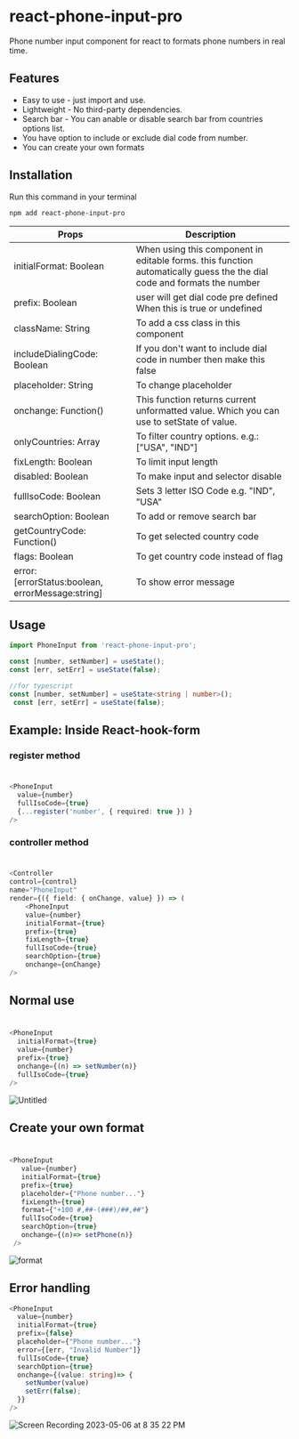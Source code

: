 # react-phone-input-pro
Phone number input component for react to formats phone numbers in real time.


## Features

* Easy to use - just import and use.
* Lightweight - No third-party dependencies.
* Search bar - You can anable or disable search bar from countries options list.
* You have option to include or exclude dial code from number.
* You can create your own formats

## Installation

Run this command in your terminal

```bash
npm add react-phone-input-pro
```


| Props | Description |
| --- | --- |
| initialFormat: Boolean | When using this component in editable forms. this function automatically guess the the dial code and formats the number|
| prefix: Boolean| user will get dial code pre defined When this is true or undefined |
| className: String | To add a css class in this component |
| includeDialingCode: Boolean | If you don't want to include dial code in number then make this false |
| placeholder: String | To change placeholder |
| onchange: Function() | This function returns current unformatted value. Which you can use to setState of value. |
| onlyCountries: Array | To filter country options. e.g.: ["USA", "IND"] |
| fixLength: Boolean | To limit input length |
| disabled: Boolean | To make input and selector disable|
| fullIsoCode: Boolean | Sets 3 letter ISO Code e.g. "IND", "USA"|
| searchOption: Boolean | To add or remove search bar|
| getCountryCode: Function() | To get selected country code |
| flags: Boolean | To get country code instead of flag |
| error: [errorStatus:boolean, errorMessage:string] | To show error message |

## Usage

```typescript
import PhoneInput from 'react-phone-input-pro';
```

```javascript
const [number, setNumber] = useState();
const [err, setErr] = useState(false);
```
```typescript
//for typescript
const [number, setNumber] = useState<string | number>();
 const [err, setErr] = useState(false);
```

## Example: Inside React-hook-form

### register method

#
```typescript
<PhoneInput 
  value={number}
  fullIsoCode={true} 
  {...register('number', { required: true }) }
/>
```
### controller method

#
```typescript
<Controller
control={control}
name="PhoneInput"
render={({ field: { onChange, value} }) => (
    <PhoneInput 
    value={number}
    initialFormat={true} 
    prefix={true} 
    fixLength={true}
    fullIsoCode={true} 
    searchOption={true}
    onchange={onChange}
/>
```

## Normal use

#
```typescript
<PhoneInput
  initialFormat={true} 
  value={number}
  prefix={true}
  onchange={(n) => setNumber(n)}
  fullIsoCode={true}
/> 
```

![Untitled](https://user-images.githubusercontent.com/83122437/235750981-6e157ab5-1eff-469f-bf47-6a3ea17df7ec.gif)


## Create your own format

#
```typescript
<PhoneInput 
   value={number}
   initialFormat={true} 
   prefix={true}
   placeholder={"Phone number..."}
   fixLength={true}
   format={"+100 #,##-(###)/##,##"}
   fullIsoCode={true}
   searchOption={true}
   onchange={(n)=> setPhone(n)} 
 />
 ```
![format](https://user-images.githubusercontent.com/83122437/235751030-968fcad7-0501-412e-b483-4640e29ae4f6.gif)


## Error handling
```typescript
<PhoneInput
  value={number}
  initialFormat={true}
  prefix={false}
  placeholder={"Phone number..."}
  error={[err, "Invalid Number"]}
  fullIsoCode={true} 
  searchOption={true}
  onchange={(value: string)=> {
    setNumber(value)
    setErr(false);
  }}
/> 
```
![Screen Recording 2023-05-06 at 8 35 22 PM](https://user-images.githubusercontent.com/83122437/236632539-43dfe372-557e-4f20-88c6-1f3a87a157dd.gif)
